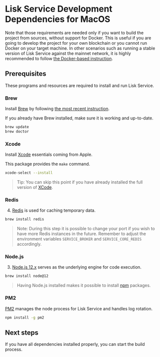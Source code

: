 # Lisk Service Development Dependencies for MacOS

Note that those requirements are needed only if you want to build the project from sources, without support for Docker. This is useful if you are going to develop the project for your own blockchain or you cannot run Docker on your target machine. In other scenarios such as running a stable version of Lisk Service against the mainnet network, it is highly recommended to follow [the Docker-based instruction](./prerequisites_docker_macos.md).

## Prerequisites

These programs and resources are required to install and run Lisk Service.

### Brew

Install [Brew](https://brew.sh/) by following [the most recent instruction](https://brew.sh/).

If you already have Brew installed, make sure it is working and up-to-date.

```bash
brew update
brew doctor
```

### Xcode

Install [Xcode](https://developer.apple.com/xcode/) essentials coming from Apple.

This package provides the `make` command.

```bash
xcode-select --install
```

> Tip: You can skip this point if you have already installed the full version of [XCode](https://developer.apple.com/xcode/).

### Redis

4. [Redis](http://redis.io) is used for caching temporary data.

```bash
brew install redis
```

> Note: During this step it is possible to change your port if you wish to have more Redis instances in the future. Remember to adjust the environment variables `SERVICE_BROKER` and `SERVICE_CORE_REDIS` accordingly.

### Node.js

3. [Node.js 12.x](<https://nodejs.org/>) serves as the underlying engine for code execution.

```bash
brew install node@12
```

> Having Node.js installed makes it possible to install [npm](https://www.npmjs.com/) packages.

### PM2

[PM2](https://github.com/Unitech/pm2) manages the node process for Lisk Service and handles log rotation.

```bash
npm install -g pm2
```

## Next steps

If you have all dependencies installed properly, you can start the build process.

